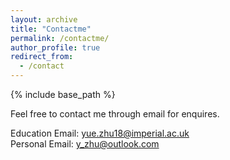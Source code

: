 ```yaml
---
layout: archive
title: "Contactme"
permalink: /contactme/
author_profile: true
redirect_from:
  - /contact
---
```

{% include base_path %}

Feel free to contact me through email for enquires.   

Education Email: yue.zhu18@imperial.ac.uk   
Personal Email: y_zhu@outlook.com
